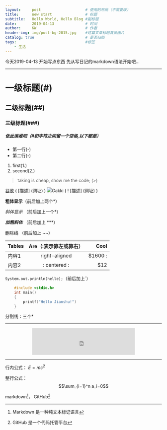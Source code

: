 ```yaml
---
layout:     post                    # 使用的布局（不需要改）
title:      new start               # 标题 
subtitle:   Hello World, Hello Blog #副标题
date:       2019-04-13              # 时间
author:     KW                      # 作者
header-img: img/post-bg-2015.jpg    #这篇文章标题背景图片
catalog: true                       # 是否归档
tags:                               #标签
    - 生活
---
```


今天2019-04-13 开始写点东西
先从写日记的markdown语法开始吧...

***
# 一级标题(#)
## 二级标题(##)
### 三级标题(###)
##### 依此类推吧（#和字符之间留一个空格,以下都是）
- 第一行(-) 
- 第二行(-)
1. first(1.)
2. second(2.)
> taking is cheap, show me the code; (>)

[谷歌](www.google.com)  ( [描述] (网址) )
![Gakki ( ! [描述] (网址) ) ](https://upload-images.jianshu.io/upload_images/17260324-92b26dea184745de.jpg?imageMogr2/auto-orient/strip%7CimageView2/2/w/1240)

**粗体显示**（前后加上两个*）

*斜体显示* （前后加上一个*）

***加粗斜体***   （前后加上 ***）

~~删除线~~    （前后加上 ~~）


| Tables      | Are（:表示靠左或靠右）| Cool  |
| ------------  |:-------------:| --------:|
| 内容1     | right-aligned | $1600 :|
| 内容2     | : centered : |   $12 |

`System.out.println(helle);`（前后加上`）

```c
    #include <stdio.h>
    int main()
    {
        printf("Hello Jianshu!")
    }
```

分割线：三个* 

---

<div align=center><iframe frameborder="no" border="0" marginwidth="0" marginheight="0" width=330 height=86 src="http://music.163.com/song?id=569200213&userid=100665919&auto=1&height=66"></iframe></div>

---

行内公式：	$E=mc^2$

整行公式：	$$\sum_{i=1}^n a_i=0$$


markdown[^1]， GitHub[^2]

[^1]: Markdown 是一种纯文本标记语言

[^2]: GitHub 是一个代码托管平台